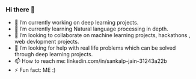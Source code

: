 ### Hi there 👋

<!--
**sankalpbaba/sankalpbaba** is a ✨ _special_ ✨ repository because its `README.md` (this file) appears on your GitHub profile.

Here are some ideas to get you started:
--> 
- 🔭 I’m currently working on deep learning projects.
- 🌱 I’m currently learning Natural language processing in depth.
- 👯 I’m looking to collaborate on machine learning projects, hackathons , web devlopment projects.
- 🤔 I’m looking for help with real life problems which can be solved through deep learning projects.
- 📫 How to reach me: linkedin.com/in/sankalp-jain-31243a22b
- ⚡ Fun fact: ME :)
